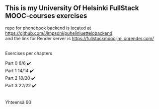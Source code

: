 ## This is my University Of Helsinki FullStack MOOC-courses exercises

repo for phonebook backend is located at https://github.com/Jimpsoni/puhelinluettelobackend <br>
and the link for Render server is https://fullstackmoocjimi.onrender.com/ <br><br>

Exercises per chapters

Part 0   6/6 ✔️ <br>
Part 1   14/14 ✔️ <br>
Part 2   18/20 ✔️ <br>
Part 3   22/22 ✔️ <br><br>


Yhteensä 60

